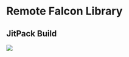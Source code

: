# Remote Falcon Library

## JitPack Build
[![](https://jitpack.io/v/whitesoup12/remote-falcon-library.svg)](https://jitpack.io/#whitesoup12/remote-falcon-library)
